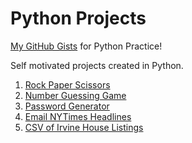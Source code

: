 # Python Projects

[My GitHub Gists](https://gist.github.com/vikramtalware) for Python Practice!

Self motivated projects created in Python.

1. [Rock Paper Scissors](https://github.com/vikramtalware/Python/blob/master/RockPaperScissors)
2. [Number Guessing Game](https://github.com/vikramtalware/Python/tree/master/Guessing%20Game)
3. [Password Generator](https://github.com/vikramtalware/Python/tree/master/Password%20Generator)
4. [Email NYTimes Headlines](https://github.com/vikramtalware/Python/tree/master/Email%20NYTimes%20Headlines)
5. [CSV of Irvine House Listings](https://github.com/vikramtalware/Python/tree/master/Real%20Estate%20Website%20Scrapping)
